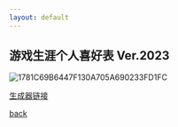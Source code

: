 ```yaml
---
layout: default
---
```


## 游戏生涯个人喜好表 Ver.2023

![1781C69B6447F130A705A690233FD1FC](https://github.com/DorimeL/DorimeL.github.io/assets/74948296/b6ba5fc4-f6b2-4908-9dad-5d01b64b16e3)

[生成器链接](https://gamegrid.azurewebsites.net/)

[back](./)
